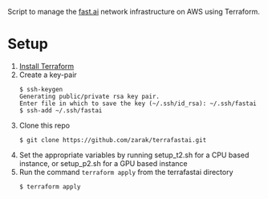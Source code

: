 Script to manage the [fast.ai](https://github.com/fastai/courses) network infrastructure on AWS using Terraform.

# Setup

1. [Install Terraform](https://www.terraform.io/intro/getting-started/install.html)
2. Create a key-pair  
    ```
    $ ssh-keygen
    Generating public/private rsa key pair.
    Enter file in which to save the key (~/.ssh/id_rsa): ~/.ssh/fastai
    $ ssh-add ~/.ssh/fastai
    ```
3. Clone this repo  
    ```
    $ git clone https://github.com/zarak/terrafastai.git
    ```
4. Set the appropriate variables by running setup_t2.sh for a CPU based instance, or setup_p2.sh for a GPU based
   instance
5. Run the command `terraform apply` from the terrafastai directory  
    ```
    $ terraform apply
    ```
